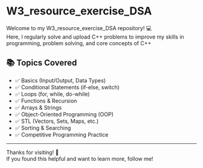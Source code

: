 # W3_resource_exercise_DSA

Welcome to my W3_resource_exercise_DSA repository! 💻  
Here, I regularly solve and upload C++ problems to improve my skills in programming, problem solving, and core concepts of C++

## 📚 Topics Covered

- ✅ Basics (Input/Output, Data Types)
- ✅ Conditional Statements (if-else, switch)
- ✅ Loops (for, while, do-while)
- ✅ Functions & Recursion
- ✅ Arrays & Strings
- ✅ Object-Oriented Programming (OOP)
- ✅ STL (Vectors, Sets, Maps, etc.)
- ✅ Sorting & Searching
- ✅ Competitive Programming Practice

---

Thanks for visiting! 🌟  
If you found this helpful and want to learn more, follow me!
